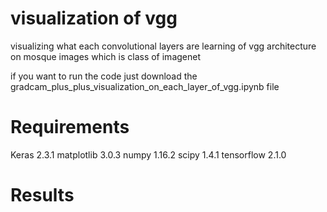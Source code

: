 # visualization of vgg
visualizing  what each convolutional layers are learning of vgg architecture on mosque images which is class of imagenet

if you want to run the code just download the gradcam_plus_plus_visualization_on_each_layer_of_vgg.ipynb file 


# Requirements

Keras  2.3.1
matplotlib 3.0.3
numpy 1.16.2
scipy  1.4.1
tensorflow 2.1.0

# Results




